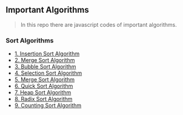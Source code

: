 ## Important Algorithms
> In this repo there are javascript codes of important algorithms.

### Sort Algorithms
  - [1. Insertion Sort Algorithm](sortInsertion.js)
  - [2. Merge Sort Algorithm]()
  - [3. Bubble Sort Algorithm]()
  - [4. Selection Sort Algorithm]()
  - [5. Merge Sort Algorithm]()
  - [6. Quick Sort Algorithm]()
  - [7. Heap Sort Algorithm]()
  - [8. Radix Sort Algorithm]()
  - [9. Counting Sort Algorithm]()
